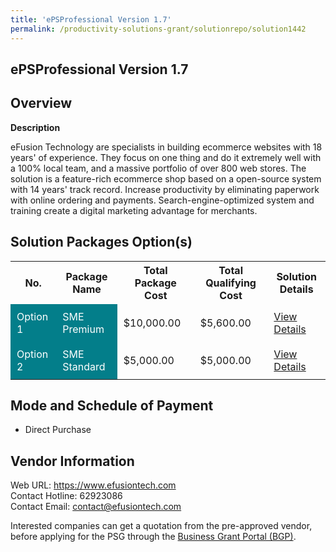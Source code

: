 ```yaml
---
title: 'ePSProfessional Version 1.7'
permalink: /productivity-solutions-grant/solutionrepo/solution1442
---
```


## ePSProfessional Version 1.7

## Overview

**Description**

eFusion Technology are specialists in building ecommerce websites with 18 years' of experience. They focus on one thing and do it extremely well with a 100% local team, and a massive portfolio of over 800 web stores. The solution is a feature-rich ecommerce shop based on a open-source system with 14 years' track record. Increase productivity by eliminating paperwork with online ordering and payments. Search-engine-optimized system and training create a digital marketing advantage for merchants.

## Solution Packages Option(s)

<table>
<tr>
<th><b>No.</b></th>
<th><b>Package Name</b></th>
<th><b>Total Package Cost</b></th>
<th><b>Total Qualifying Cost</b></th>
<th><b>Solution Details</b></th>
</tr>
<tr>
<td style='padding: 10px; background-color: #037E8A; color: #FFFFFF;'>Option 1</td>
<td style='padding: 10px; background-color: #037E8A; color: #FFFFFF;'>SME Premium</td>
<td style='padding: 10px;'>$10,000.00</td>
<td style='padding: 10px;'>$5,600.00</td>
<td style='padding: 10px;'><a href='/images/psg/Efusion_Technology_ePSProfessional_Ver1_7_Desensitised_Annex3_Part1.pdf' target='_blank'>View Details</a></td>
</tr>
<tr>
<td style='padding: 10px; background-color: #037E8A; color: #FFFFFF;'>Option 2</td>
<td style='padding: 10px; background-color: #037E8A; color: #FFFFFF;'>SME Standard</td>
<td style='padding: 10px;'>$5,000.00</td>
<td style='padding: 10px;'>$5,000.00</td>
<td style='padding: 10px;'><a href='/images/psg/Efusion_Technology_ePSProfessional_Ver1_7_Desensitised_Annex3_Part2.pdf' target='_blank'>View Details</a></td>
</tr>
</table>

## Mode and Schedule of Payment

 - Direct Purchase

## Vendor Information

 Web URL: https://www.efusiontech.com <br>Contact Hotline: 62923086 <br>Contact Email: contact@efusiontech.com <br>

Interested companies can get a quotation from the pre-approved vendor, before applying for the PSG through the <a href='https://www.businessgrants.gov.sg/' target='_blank' rel='noopener'>Business Grant Portal (BGP)</a>.

<script src="/jquery/resize-tables.js"></script>
